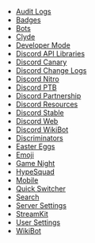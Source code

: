 * [Audit Logs](/audit-logs) <!--audit log;auditlog;auditlogs;moderation logs;mod logs-->
* [Badges](/badges) <!--badges;badge-->
* [Bots](/bots) <!--bot;discord bot;discord bots-->
* [Clyde](/clyde) <!--clyde;bot-->
* [Developer Mode](/developer-mode) <!--dev mode;dev-mode;developer-->
* [Discord API Libraries](/libraries) <!--api;libraries;dapi-->
* [Discord Canary](/canary) <!--alpha;dcanary;canary-->
* [Discord Change Logs](/changelog) <!--changelog; change log-->
* [Discord Nitro](/nitro) <!--zoom;turbo;nitro;fast;premium;gold;payment-->
* [Discord PTB](/ptb) <!--ptb;dptb;public test build;beta-->
* [Discord Partnership](/partner) <!--partner;partnership;partnered;vip-->
* [Discord Resources](/resources) <!--resources;dresources-->
* [Discord Stable](/stable) <!--stable;dstable;download-->
* [Discord Web](/web) <!--web;browser;web version-->
* [Discord WikiBot](/wikibot)<!--wikibot-->
* [Discriminators](/discriminator) <!--discrim;discriminator;discordtag-->
* [Easter Eggs](/easter-eggs) <!--easter;eastereggs;konami;easteregg;easter egg-->
* [Emoji](/emoji) <!--emote;emotes;emojis;emoticons;emoticon;smileys-->
* [Game Night](/gamenight) <!--twitch;stream;vlog;game night-->
* [HypeSquad](/hypesquad) <!--hypesquad;hype squad-->
* [Mobile](/mobile) <!--testflight;android;ios-->
* [Quick Switcher](/quick-switcher) <!--quickswitcher;fastswitcher;qs;tayne;TAYNE;T.A.Y.N.E.-->
* [Search](/search) <!--search;search bar-->
* [Server Settings](/server-settings) <!--ssettings;serversettings-->
* [StreamKit](/streamkit) <!--stream kit-->
* [User Settings](/user-settings) <!--usettings;usersettings;user-->
* [WikiBot](/wikibot) <!--wiki bot-->
